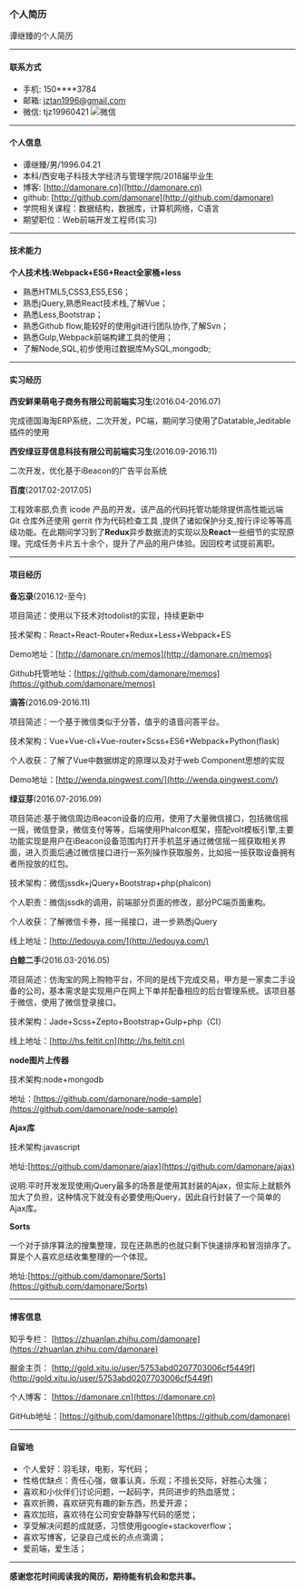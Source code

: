 ### 个人简历

谭继臻的个人简历

----

#### 联系方式

- 手机: 150****3784
- 邮箱: jztan1996@gmail.com
- 微信: tjz19960421
![微信](http://damonare.cn/index/img/weixin.png)

----

#### 个人信息

- 谭继臻/男/1996.04.21
- 本科/西安电子科技大学经济与管理学院/2018届毕业生
- 博客: [http://damonare.cn]([http://damonare.cn)
- github: [http://github.com/damonare](http://github.com/damonare)
- 学院相关课程：数据结构，数据库，计算机网络，C语言
- 期望职位：Web前端开发工程师(实习)

----

#### 技术能力

**个人技术栈:Webpack+ES6+React全家桶+less**

- 熟悉HTML5,CSS3,ES5,ES6；
- 熟悉jQuery,熟悉React技术栈,了解Vue；
- 熟悉Less,Bootstrap；
- 熟悉Github flow,能较好的使用git进行团队协作,了解Svn；
- 熟悉Gulp,Webpack前端构建工具的使用；
- 了解Node,SQL,初步使用过数据库MySQL,mongodb;

----

#### 实习经历

**西安鲜果萌电子商务有限公司前端实习生**(2016.04-2016.07)

完成德国海淘ERP系统，二次开发，PC端，期间学习使用了Datatable,Jeditable插件的使用

**西安绿豆芽信息科技有限公司前端实习生**(2016.09-2016.11)

二次开发，优化基于iBeacon的广告平台系统

**百度**(2017.02-2017.05)

工程效率部,负责 icode 产品的开发。该产品的代码托管功能除提供高性能远端 Git 仓库外还使用 gerrit 作为代码检查工具 ,提供了诸如保护分支,按行评论等等高级功能。在此期间学习到了**Redux**异步数据流的实现以及**React**一些细节的实现原理。完成任务卡片五十余个，提升了产品的用户体验。因回校考试提前离职。

----

#### 项目经历

**备忘录**(2016.12-至今)

项目简述：使用以下技术对todolist的实现，持续更新中

技术架构：React+React-Router+Redux+Less+Webpack+ES

Demo地址：[http://damonare.cn/memos](http://damonare.cn/memos)

Github托管地址：[https://github.com/damonare/memos](https://github.com/damonare/memos)

**滴答**(2016.09-2016.11)

项目简述：一个基于微信类似于分答，值乎的语音问答平台。

技术架构：Vue+Vue-cli+Vue-router+Scss+ES6+Webpack+Python(flask)

个人收获：了解了Vue中数据绑定的原理以及对于web Component思想的实现

Demo地址：[http://wenda.pingwest.com/](http://wenda.pingwest.com/)

**绿豆芽**(2016.07-2016.09)

项目简述:基于微信周边iBeacon设备的应用，使用了大量微信接口，包括微信摇一摇，微信登录，微信支付等等，后端使用Phalcon框架，搭配volt模板引擎,主要功能实现是用户在iBeacon设备范围内打开手机蓝牙通过微信摇一摇获取相关界面，进入页面后通过微信接口进行一系列操作获取服务，比如摇一摇获取设备拥有者所投放的红包。

技术架构：微信jssdk+jQuery+Bootstrap+php(phalcon)

个人职责：微信jssdk的调用，前端部分页面的修改，部分PC端页面重构。

个人收获：了解微信卡券，摇一摇接口，进一步熟悉jQuery

线上地址：[http://ledouya.com/](http://ledouya.com/)

**白鲸二手**(2016.03-2016.05)

项目简述：仿淘宝的网上购物平台，不同的是线下完成交易，甲方是一家卖二手设备的公司，基本需求是实现用户在网上下单并配备相应的后台管理系统。该项目基于微信，使用了微信登录接口。

技术架构：Jade+Scss+Zepto+Bootstrap+Gulp+php（CI）

线上地址：[http://hs.feltit.cn](http://hs.feltit.cn)

**node图片上传器**

技术架构:node+mongodb

地址：[https://github.com/damonare/node-sample](https://github.com/damonare/node-sample)

**Ajax库**

技术架构:javascript

地址:[https://github.com/damonare/ajax](https://github.com/damonare/ajax)

说明:平时开发发现使用jQuery最多的场景是使用其封装的Ajax，但实际上就额外加大了负担，这种情况下就没有必要使用jQuery，因此自行封装了一个简单的Ajax库。

**Sorts**

一个对于排序算法的搜集整理，现在还熟悉的也就只剩下快速排序和冒泡排序了。算是个人喜欢总结收集整理的一个体现。

地址:[https://github.com/damonare/Sorts](https://github.com/damonare/Sorts)

----

#### 博客信息

知乎专栏： [https://zhuanlan.zhihu.com/damonare](https://zhuanlan.zhihu.com/damonare)

掘金主页： [http://gold.xitu.io/user/5753abd0207703006cf5449f](http://gold.xitu.io/user/5753abd0207703006cf5449f)

个人博客： [https://damonare.cn](https://damonare.cn)

GitHub地址：[https://github.com/damonare](https://github.com/damonare)

----

#### 自留地

- 个人爱好：羽毛球，电影，写代码；
- 性格优缺点：责任心强，做事认真，乐观；不擅长交际，好胜心太强；
- 喜欢和小伙伴们讨论问题，一起码字，共同进步的热血感觉；
- 喜欢折腾，喜欢研究有趣的新东西，热爱开源；
- 喜欢加班，喜欢待在公司安安静静写代码的感觉；
- 享受解决问题的成就感，习惯使用google+stackoverflow；
- 喜欢写博客，记录自己成长的点点滴滴；
- 爱前端，爱生活；

----

**感谢您花时间阅读我的简历，期待能有机会和您共事。**
